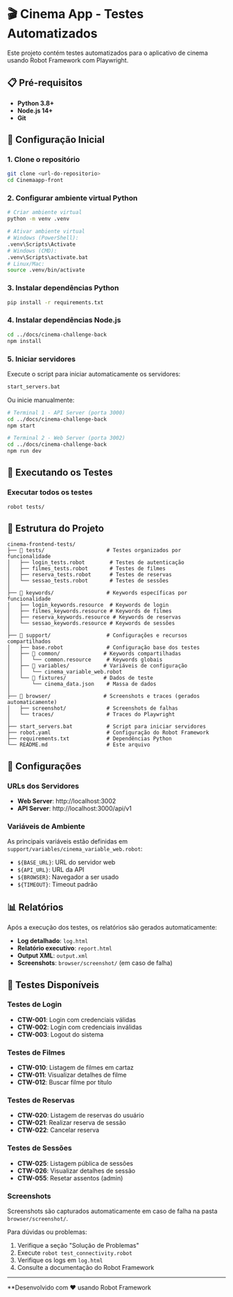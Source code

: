 # 🎬 Cinema App - Testes Automatizados

Este projeto contém testes automatizados para o aplicativo de cinema usando Robot Framework com Playwright.

## 📋 Pré-requisitos

- **Python 3.8+**
- **Node.js 14+**
- **Git**

## 🚀 Configuração Inicial

### 1. Clone o repositório
```bash
git clone <url-do-repositorio>
cd Cinemaapp-front
```

### 2. Configurar ambiente virtual Python
```bash
# Criar ambiente virtual
python -m venv .venv

# Ativar ambiente virtual
# Windows (PowerShell):
.venv\Scripts\Activate
# Windows (CMD):
.venv\Scripts\activate.bat
# Linux/Mac:
source .venv/bin/activate
```

### 3. Instalar dependências Python
```bash
pip install -r requirements.txt
```

### 4. Instalar dependências Node.js
```bash
cd ../docs/cinema-challenge-back
npm install
```

### 5. Iniciar servidores
Execute o script para iniciar automaticamente os servidores:
```bash
start_servers.bat
```

Ou inicie manualmente:
```bash
# Terminal 1 - API Server (porta 3000)
cd ../docs/cinema-challenge-back
npm start

# Terminal 2 - Web Server (porta 3002)
cd ../docs/cinema-challenge-back
npm run dev
```

## 🧪 Executando os Testes

### Executar todos os testes
```bash
robot tests/
```



## 📁 Estrutura do Projeto

```
cinema-frontend-tests/
├── 📁 tests/                    # Testes organizados por funcionalidade
│   ├── login_tests.robot        # Testes de autenticação
│   ├── filmes_tests.robot       # Testes de filmes
│   ├── reserva_tests.robot      # Testes de reservas
│   └── sessao_tests.robot       # Testes de sessões
│
├── 📁 keywords/                 # Keywords específicas por funcionalidade
│   ├── login_keywords.resource  # Keywords de login
│   ├── filmes_keywords.resource # Keywords de filmes
│   ├── reserva_keywords.resource # Keywords de reservas
│   └── sessao_keywords.resource # Keywords de sessões
│
├── 📁 support/                  # Configurações e recursos compartilhados
│   ├── base.robot              # Configuração base dos testes
│   ├── 📁 common/              # Keywords compartilhadas
│   │   └── common.resource     # Keywords globais
│   ├── 📁 variables/           # Variáveis de configuração
│   │   └── cinema_variable_web.robot
│   └── 📁 fixtures/            # Dados de teste
│       └── cinema_data.json    # Massa de dados
│
├── 📁 browser/                 # Screenshots e traces (gerados automaticamente)
│   ├── screenshot/             # Screenshots de falhas
│   └── traces/                 # Traces do Playwright
│
├── start_servers.bat           # Script para iniciar servidores
├── robot.yaml                  # Configuração do Robot Framework
├── requirements.txt            # Dependências Python
└── README.md                   # Este arquivo
```

## 🔧 Configurações

### URLs dos Servidores
- **Web Server**: http://localhost:3002
- **API Server**: http://localhost:3000/api/v1



### Variáveis de Ambiente
As principais variáveis estão definidas em `support/variables/cinema_variable_web.robot`:
- `${BASE_URL}`: URL do servidor web
- `${API_URL}`: URL da API
- `${BROWSER}`: Navegador a ser usado
- `${TIMEOUT}`: Timeout padrão

## 📊 Relatórios

Após a execução dos testes, os relatórios são gerados automaticamente:

- **Log detalhado**: `log.html`
- **Relatório executivo**: `report.html`
- **Output XML**: `output.xml`
- **Screenshots**: `browser/screenshot/` (em caso de falha)

## 🎯 Testes Disponíveis

### Testes de Login
- **CTW-001**: Login com credenciais válidas
- **CTW-002**: Login com credenciais inválidas
- **CTW-003**: Logout do sistema

### Testes de Filmes
- **CTW-010**: Listagem de filmes em cartaz
- **CTW-011**: Visualizar detalhes de filme
- **CTW-012**: Buscar filme por título

### Testes de Reservas
- **CTW-020**: Listagem de reservas do usuário
- **CTW-021**: Realizar reserva de sessão
- **CTW-022**: Cancelar reserva

### Testes de Sessões
- **CTW-025**: Listagem pública de sessões
- **CTW-026**: Visualizar detalhes de sessão
- **CTW-055**: Resetar assentos (admin)


### Screenshots
Screenshots são capturados automaticamente em caso de falha na pasta `browser/screenshot/`.





Para dúvidas ou problemas:
1. Verifique a seção "Solução de Problemas"
2. Execute `robot test_connectivity.robot`
3. Verifique os logs em `log.html`
4. Consulte a documentação do Robot Framework

---

**Desenvolvido com ❤️ usando Robot Framework